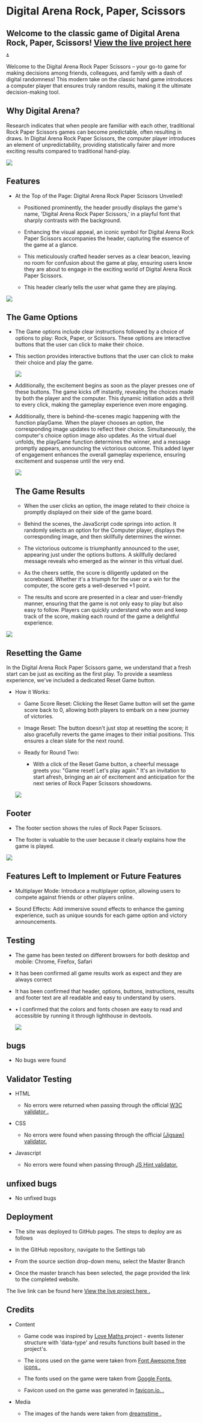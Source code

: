 # Digital Arena Rock, Paper, Scissors

## Welcome to the classic game of Digital Arena Rock, Paper, Scissors!  [View the live project here .](https://akramalex.github.io/rock-paper-scissors/)

Welcome to the Digital Arena Rock Paper Scissors – your go-to game for making decisions among friends, colleagues, and family with a dash of digital randomness! This modern take on the classic hand game introduces a computer player that ensures truly random results, making it the ultimate decision-making tool.

## Why Digital Arena?
  
Research indicates that when people are familiar with each other, traditional Rock Paper Scissors games can become predictable, often resulting in draws. In Digital Arena Rock Paper Scissors, the computer player introduces an element of unpredictability, providing statistically fairer and more exciting results compared to traditional hand-play.

![](assets/images/sc1p2.png)

## Features 

* At the Top of the Page: Digital Arena Rock Paper Scissors Unveiled!
  
  * Positioned prominently, the header proudly displays the game's name, 'Digital Arena Rock Paper Scissors,' in a playful font that sharply contrasts with the background.
  
  * Enhancing the visual appeal, an iconic symbol for Digital Arena Rock Paper Scissors accompanies the header, capturing the essence of the game at a glance.
  
  * This meticulously crafted header serves as a clear beacon, leaving no room for confusion about the game at play, ensuring users know they are about to engage in the exciting world of Digital Arena Rock Paper Scissors.
  
  * This header clearly tells the user what game they are playing.

![](assets/images/sc2p2.png)

## The Game Options

* The Game options include clear instructions followed by a choice of options to play: Rock, Paper, or Scissors. These options are interactive buttons that the user can click to make their choice.

* This section provides interactive buttons that the user can click to make their choice and play the game.


  ![](assets/images/sc3p2.png)
 
* Additionally, the excitement begins as soon as the player presses one of these buttons. The game kicks off instantly, revealing the choices made by both the player and the computer. This dynamic initiation adds a thrill to every click, making the gameplay experience even more engaging.

* Additionally, there is behind-the-scenes magic happening with the function playGame. When the player chooses an option, the corresponding image updates to reflect their choice. Simultaneously, the computer's choice option image also updates. As the virtual duel unfolds, the playGame function determines the winner, and a message promptly appears, announcing the victorious outcome. This added layer of engagement enhances the overall gameplay experience, ensuring excitement and suspense until the very end.

  ![](assets/images/sc4p2.png)

  ## The Game Results 

  * When the user clicks an option, the image related to their choice is promptly displayed on their side of the game board.

  * Behind the scenes, the JavaScript code springs into action. It randomly selects an option for the Computer player, displays the corresponding image, and then skillfully determines the winner.

  * The victorious outcome is triumphantly announced to the user, appearing just under the options buttons. A skillfully declared message reveals who emerged as the winner in this virtual duel.
 
   * As the cheers settle, the score is diligently updated on the scoreboard. Whether it's a triumph for the user or a win for the computer, the score gets a well-deserved +1 point.

  * The results and score are presented in a clear and user-friendly manner, ensuring that the game is not only easy to play but also easy to follow. Players can quickly understand who won and keep track of the score, making each round of the game a delightful experience.
  
 ![](assets/images/sc5p2.png)

 ## Resetting the Game 
In the Digital Arena Rock Paper Scissors game, we understand that a fresh start can be just as exciting as the first play. To provide a seamless experience, we've included a dedicated Reset Game button.
* How it Works:
  
   * Game Score Reset: Clicking the Reset Game button will set the game score back to 0, allowing both players to embark on a new journey of victories.
  
   * Image Reset: The button doesn't just stop at resetting the score; it also gracefully reverts the game images to their initial positions. This ensures a clean slate for the next round.
  
  *  Ready for Round Two:
  
     * With a click of the Reset Game button, a cheerful message greets you: "Game reset! Let's play again." It's an invitation to start afresh, bringing an air of excitement and anticipation for the next series of Rock Paper Scissors showdowns.
   

   ![](assets/images/sc6p2.png)
  
## Footer 

* The footer section shows the rules of Rock Paper Scissors.
  
*  The footer is valuable to the user because it clearly explains how the game is played.

![](assets/images/sc7p2.png)

## Features Left to Implement or Future Features 

* Multiplayer Mode: Introduce a multiplayer option, allowing users to compete against friends or other players online.
 
* Sound Effects: Add immersive sound effects to enhance the gaming experience, such as unique sounds for each game option and victory announcements.

## Testing

* The game has been tested on different browsers for both desktop and mobile: Chrome, Firefox, Safari

* It has been confirmed all game results work as expect and they are always correct

* It has been confirmed that header, options, buttons, instructions, results and footer text are all readable and easy to understand by users. 
  
* • I confirmed that the colors and fonts chosen are easy to read and accessible by running it through lighthouse in devtools.
  
  ![](assets/images/sc8p2.png)

##  bugs 

* No  bugs were found 
   
## Validator Testing

 * HTML
  
   * No errors were returned when passing through the official  [W3C validator .](https://validator.w3.org/nu/?doc=https%3A%2F%2Fakramalex.github.io%2Frock-paper-scissors%2F)

  
* CSS 
  * No errors were found when passing through the official [(Jigsaw) validator.](https://jigsaw.w3.org/css-validator/validator?uri=https%3A%2F%2Fakramalex.github.io%2Frock-paper-scissors%2F&profile=css3svg&usermedium=all&warning=1&vextwarning=&lang=en)

* Javascript 
 
  
  * No errors were found when passing through [JS Hint validator.](https://jshint.com/)


## unfixed bugs 

* No unfixed bugs

## Deployment 

 * The site was deployed to GitHub pages. The steps to deploy are as follows
  
 *  In the GitHub repository, navigate to the Settings tab
  
* From the source section drop-down menu, select the Master Branch

* Once the master branch has been selected, the page provided the link to the completed website.

The live link can be found here  [View the live project here .](https://akramalex.github.io/rock-paper-scissors/)


## Credits 

* Content 

  * Game code was inspired by  [Love Maths ](https://github.com/akramalex/love-maths) project - events listener structure with 'data-type' and results functions built based in the project's.

  * The icons used on the game were taken from [Font Awesome free icons .](https://fontawesome.com/v4/icons/)
  
  * The fonts used on the game were taken from [Google Fonts.](https://fonts.google.com/)
  
  * Favicon used on the game was generated in [favicon.io.  .](https://favicon.io/)
* Media
  * The images of the hands were taken from [dreamstime .](https://www.dreamstime.com/free-photos)

